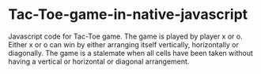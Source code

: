 # Tac-Toe-game-in-native-javascript
Javascript code for Tac-Toe game. The game is played by player x or o. Either x or o can win by either arranging itself vertically, horizontally or diagonally. The game is a stalemate when all cells have been taken without having a vertical or horizontal or diagonal arrangement.
